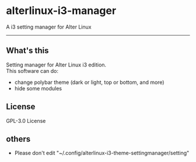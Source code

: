 # alterlinux-i3-manager
A i3 setting manager for Alter Linux

---

## What's this
Setting manager for Alter Linux i3 edition.  
This software can do:
- change polybar theme (dark or light, top or bottom, and more)
- hide some modules

## License
GPL-3.0 License

## others
- Please don't edit "~/.config/alterlinux-i3-theme-settingmanager/setting"